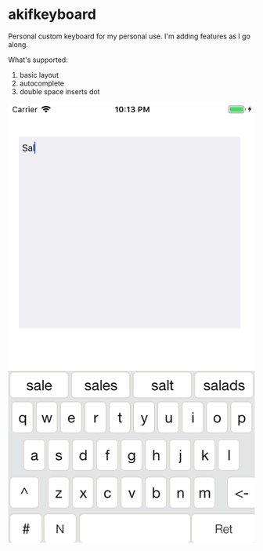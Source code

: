 # akifkeyboard

Personal custom keyboard for my personal use. I'm adding features as I go along. 

What's supported:
1. basic layout
2. autocomplete
3. double space inserts dot

![Alt text](/ss.png?raw=true "Title")
